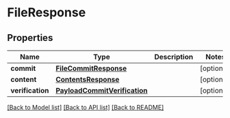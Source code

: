 # FileResponse

## Properties
Name | Type | Description | Notes
------------ | ------------- | ------------- | -------------
**commit** | [**FileCommitResponse**](FileCommitResponse.md) |  | [optional] 
**content** | [**ContentsResponse**](ContentsResponse.md) |  | [optional] 
**verification** | [**PayloadCommitVerification**](PayloadCommitVerification.md) |  | [optional] 

[[Back to Model list]](../README.md#documentation-for-models) [[Back to API list]](../README.md#documentation-for-api-endpoints) [[Back to README]](../README.md)

